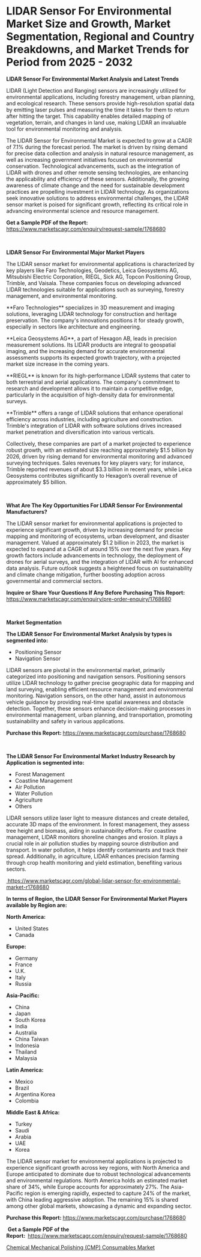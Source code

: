<p><h1>LIDAR Sensor For Environmental Market Size and Growth, Market Segmentation, Regional and Country Breakdowns, and Market Trends for Period from 2025 -  2032</h1></p><p><strong>LIDAR Sensor For Environmental Market Analysis and Latest Trends</strong></p>
<p><p>LIDAR (Light Detection and Ranging) sensors are increasingly utilized for environmental applications, including forestry management, urban planning, and ecological research. These sensors provide high-resolution spatial data by emitting laser pulses and measuring the time it takes for them to return after hitting the target. This capability enables detailed mapping of vegetation, terrain, and changes in land use, making LIDAR an invaluable tool for environmental monitoring and analysis.</p><p>The LIDAR Sensor for Environmental Market is expected to grow at a CAGR of 7.1% during the forecast period. The market is driven by rising demand for precise data collection and analysis in natural resource management, as well as increasing government initiatives focused on environmental conservation. Technological advancements, such as the integration of LIDAR with drones and other remote sensing technologies, are enhancing the applicability and efficiency of these sensors. Additionally, the growing awareness of climate change and the need for sustainable development practices are propelling investment in LIDAR technology. As organizations seek innovative solutions to address environmental challenges, the LIDAR sensor market is poised for significant growth, reflecting its critical role in advancing environmental science and resource management.</p></p>
<p><strong>Get a Sample PDF of the Report:&nbsp;</strong> <a href="https://www.marketscagr.com/enquiry/request-sample/1768680?utm_campaign=2460&utm_medium=2&utm_source=Github&utm_content=ia&utm_term=13022025&utm_id=lidar-sensor-for-environmental">https://www.marketscagr.com/enquiry/request-sample/1768680</a></p>
<p>&nbsp;</p>
<p><strong>LIDAR Sensor For Environmental Major Market Players</strong></p>
<p><p>The LIDAR sensor market for environmental applications is characterized by key players like Faro Technologies, Geodetics, Leica Geosystems AG, Mitsubishi Electric Corporation, RIEGL, Sick AG, Topcon Positioning Group, Trimble, and Vaisala. These companies focus on developing advanced LIDAR technologies suitable for applications such as surveying, forestry management, and environmental monitoring.</p><p>**Faro Technologies** specializes in 3D measurement and imaging solutions, leveraging LIDAR technology for construction and heritage preservation. The company's innovations positions it for steady growth, especially in sectors like architecture and engineering.</p><p>**Leica Geosystems AG**, a part of Hexagon AB, leads in precision measurement solutions. Its LIDAR products are integral to geospatial imaging, and the increasing demand for accurate environmental assessments supports its expected growth trajectory, with a projected market size increase in the coming years.</p><p>**RIEGL** is known for its high-performance LIDAR systems that cater to both terrestrial and aerial applications. The company's commitment to research and development allows it to maintain a competitive edge, particularly in the acquisition of high-density data for environmental surveys.</p><p>**Trimble** offers a range of LIDAR solutions that enhance operational efficiency across industries, including agriculture and construction. Trimble's integration of LIDAR with software solutions drives increased market penetration and diversification into various verticals.</p><p>Collectively, these companies are part of a market projected to experience robust growth, with an estimated size reaching approximately $1.5 billion by 2026, driven by rising demand for environmental monitoring and advanced surveying techniques. Sales revenues for key players vary; for instance, Trimble reported revenues of about $3.3 billion in recent years, while Leica Geosystems contributes significantly to Hexagon’s overall revenue of approximately $5 billion.</p></p>
<p>&nbsp;</p>
<p><strong>What Are The Key Opportunities For LIDAR Sensor For Environmental Manufacturers?</strong></p>
<p><p>The LIDAR sensor market for environmental applications is projected to experience significant growth, driven by increasing demand for precise mapping and monitoring of ecosystems, urban development, and disaster management. Valued at approximately $1.2 billion in 2023, the market is expected to expand at a CAGR of around 15% over the next five years. Key growth factors include advancements in technology, the deployment of drones for aerial surveys, and the integration of LIDAR with AI for enhanced data analysis. Future outlook suggests a heightened focus on sustainability and climate change mitigation, further boosting adoption across governmental and commercial sectors.</p></p>
<p><strong>Inquire or Share Your Questions If Any Before Purchasing This Report:</strong> <a href="https://www.marketscagr.com/enquiry/pre-order-enquiry/1768680?utm_campaign=2460&utm_medium=2&utm_source=Github&utm_content=ia&utm_term=13022025&utm_id=lidar-sensor-for-environmental">https://www.marketscagr.com/enquiry/pre-order-enquiry/1768680</a></p>
<p>&nbsp;</p>
<p><strong>Market Segmentation</strong></p>
<p><strong>The LIDAR Sensor For Environmental Market Analysis by types is segmented into:</strong></p>
<p><ul><li>Positioning Sensor</li><li>Navigation Sensor</li></ul></p>
<p><p>LIDAR sensors are pivotal in the environmental market, primarily categorized into positioning and navigation sensors. Positioning sensors utilize LIDAR technology to gather precise geographic data for mapping and land surveying, enabling efficient resource management and environmental monitoring. Navigation sensors, on the other hand, assist in autonomous vehicle guidance by providing real-time spatial awareness and obstacle detection. Together, these sensors enhance decision-making processes in environmental management, urban planning, and transportation, promoting sustainability and safety in various applications.</p></p>
<p><strong>Purchase this Report:&nbsp;</strong><a href="https://www.marketscagr.com/purchase/1768680?utm_campaign=2460&utm_medium=2&utm_source=Github&utm_content=ia&utm_term=13022025&utm_id=lidar-sensor-for-environmental">https://www.marketscagr.com/purchase/1768680</a></p>
<p>&nbsp;</p>
<p><strong>The LIDAR Sensor For Environmental Market Industry Research by Application is segmented into:</strong></p>
<p><ul><li>Forest Management</li><li>Coastline Management</li><li>Air Pollution</li><li>Water Pollution</li><li>Agriculture</li><li>Others</li></ul></p>
<p><p>LIDAR sensors utilize laser light to measure distances and create detailed, accurate 3D maps of the environment. In forest management, they assess tree height and biomass, aiding in sustainability efforts. For coastline management, LIDAR monitors shoreline changes and erosion. It plays a crucial role in air pollution studies by mapping source distribution and transport. In water pollution, it helps identify contaminants and track their spread. Additionally, in agriculture, LIDAR enhances precision farming through crop health monitoring and yield estimation, benefiting various sectors.</p></p>
<p><a href="https://www.marketscagr.com/global-lidar-sensor-for-environmental-market-r1768680?utm_campaign=2460&utm_medium=2&utm_source=Github&utm_content=ia&utm_term=13022025&utm_id=lidar-sensor-for-environmental">&nbsp;https://www.marketscagr.com/global-lidar-sensor-for-environmental-market-r1768680</a></p>
<p><strong>In terms of Region, the LIDAR Sensor For Environmental Market Players available by Region are:</strong></p>
<p>
    <p> <strong> North America: </strong>
        <ul>
            <li>United States</li>
            <li>Canada</li>
        </ul>
        </p> 
    <p> <strong> Europe: </strong>
        <ul>
            <li>Germany</li>
            <li>France</li>
            <li>U.K.</li>
            <li>Italy</li>
            <li>Russia</li>
        </ul>
        </p> 
    <p> <strong> Asia-Pacific: </strong>
        <ul>
            <li>China</li>
            <li>Japan</li>
            <li>South Korea</li>
            <li>India</li>
            <li>Australia</li>
            <li>China Taiwan</li>
            <li>Indonesia</li>
            <li>Thailand</li>
            <li>Malaysia</li>
        </ul>
        </p> 
    <p> <strong> Latin America: </strong>
        <ul>
            <li>Mexico</li>
            <li>Brazil</li>
            <li>Argentina Korea</li>
            <li>Colombia</li>
        </ul>
        </p> 
    <p> <strong> Middle East & Africa: </strong>
        <ul>
            <li>Turkey</li>
            <li>Saudi</li>
            <li>Arabia</li>
            <li>UAE</li>
            <li>Korea</li>
        </ul>
    </p>
    </p>
<p><p>The LIDAR sensor market for environmental applications is projected to experience significant growth across key regions, with North America and Europe anticipated to dominate due to robust technological advancements and environmental regulations. North America holds an estimated market share of 34%, while Europe accounts for approximately 27%. The Asia-Pacific region is emerging rapidly, expected to capture 24% of the market, with China leading aggressive adoption. The remaining 15% is shared among other global markets, showcasing a dynamic and expanding sector.</p></p>
<p><strong>Purchase this Report: </strong><a href="https://www.marketscagr.com/purchase/1768680?utm_campaign=2460&utm_medium=2&utm_source=Github&utm_content=ia&utm_term=13022025&utm_id=lidar-sensor-for-environmental">https://www.marketscagr.com/purchase/1768680</a></p>
<p>&nbsp;<strong>Get a Sample PDF of the Report:&nbsp;&nbsp;</strong><a href="https://www.marketscagr.com/enquiry/request-sample/1768680?utm_campaign=2460&utm_medium=2&utm_source=Github&utm_content=ia&utm_term=13022025&utm_id=lidar-sensor-for-environmental">https://www.marketscagr.com/enquiry/request-sample/1768680</a></p>
<p><strong></strong></p>
<p><p><a href="https://github.com/lvaill871987/Market-Research-Report-List-1/blob/main/chemical-mechanical-polishing-cmp-consumables-market.md?utm_campaign=2460&utm_medium=2&utm_source=Github&utm_content=ia&utm_term=13022025&utm_id=lidar-sensor-for-environmental">Chemical Mechanical Polishing (CMP) Consumables Market</a></p></p>